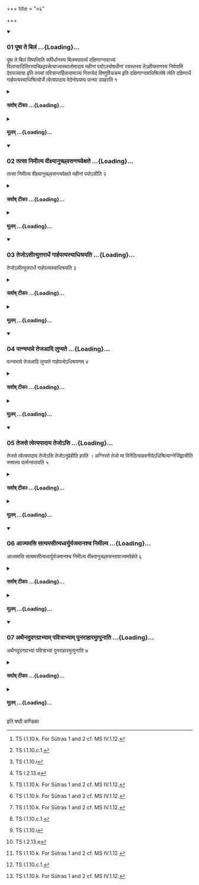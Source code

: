 +++
title = "०६"

+++

<div class="js_include" includetitle="true" newlevelforh1="3" unfilled url="/vedAH_yajuH/taittirIyam/sUtram/ApastambaH/shrautam/vishvAsa-prastutiH/02/06/01_pUShA_te_bilaM.md">
<details open><summary><h3>01 पूषा ते बिलं ...{Loading}...</h3></summary>

पूषा ते बिलं विष्यत्विति सर्पिर्धानस्य बिलमपावर्त्य दक्षिणाग्नावाज्यं विलाप्यादितिरस्यच्छिद्रपत्त्रेत्याज्यस्थालोमादाय महीनां पयोऽस्योषधीनां रसस्तस्य तेऽक्षीयमाणस्य निर्वपामि देवयज्याया इति तस्यां पवित्रान्तर्हितायामाज्यं निरुप्येदं विष्णुर्विचक्रम इति दक्षिणाग्नावधिश्रित्येषे त्वेति दक्षिणार्धे गार्हपत्यस्याधिश्रित्योर्जे त्वेत्यपादाय वेदेनोपयम्य पत्न्या उपहरति १
</details>
</div>
<div class="js_include collapsed" newlevelforh1="4" title="सर्वाष् टीकाः" unfilled url="/vedAH_yajuH/taittirIyam/sUtram/ApastambaH/shrautam/sarvASh_TIkAH/02/06/01_pUShA_te_bilaM.md">
<details><summary><h4>सर्वाष् टीकाः ...{Loading}...</h4></summary>
<details><summary>थिते</summary>

1. With pūṣā te bilam[^1]....having opened the mouth of the pitcher of ghee, having melted the ghee on the Dakṣiṇa-fire, with "aditirasyachhidrapatrā[^2]” having taken the pot of ghee with mahīnāṁ payo'si[^3]...having poured ghee in it (ghee-pot) on which two strainers have been kept, with “idaṁ viṣnur vicakrame[^4]..., having kept the ghee-pot on the Dakṣina-fire, then with iṣe tva[^5] having kept (the ghee-pot) on the southern part of the Gārhapatya (-fire), with ūrje tvã[^6] having removed (the ghee-pot from the fire), having supported (the ghee-pot) with grass-brush (Veda), (the Adhvaryu) brings (the ghee-pot) to the wife of the sacrificer.  

[^1-2]: These formulae are not found in any Saṁhitā-text.  

[^3]: TS I.1.10.i  

[^4]: TS I.2.13.e  

[^5-6]: TS I.1.1.a
</details>
</details>
</div>
<div class="js_include collapsed" newlevelforh1="4" title="मूलम्" unfilled url="/vedAH_yajuH/taittirIyam/sUtram/ApastambaH/shrautam/mUlam/02/06/01_pUShA_te_bilaM.md">
<details><summary><h4>मूलम् ...{Loading}...</h4></summary>

पूषा ते बिलं विष्यत्विति सर्पिर्धानस्य बिलमपावर्त्य दक्षिणाग्नावाज्यं विलाप्यादितिरस्यच्छिद्रपत्त्रेत्याज्यस्थालोमादाय महीनां पयोऽस्योषधीनां रसस्तस्य तेऽक्षीयमाणस्य निर्वपामि देवयज्याया इति तस्यां पवित्रान्तर्हितायामाज्यं निरुप्येदं विष्णुर्विचक्रम इति दक्षिणाग्नावधिश्रित्येषे त्वेति दक्षिणार्धे गार्हपत्यस्याधिश्रित्योर्जे त्वेत्यपादाय वेदेनोपयम्य पत्न्या उपहरति १
</details>
</div>
<div class="js_include" includetitle="true" newlevelforh1="3" unfilled url="/vedAH_yajuH/taittirIyam/sUtram/ApastambaH/shrautam/vishvAsa-prastutiH/02/06/02_tatsA_nimIlya_vIxyAnuchChvasantyavexate.md">
<details open><summary><h3>02 तत्सा निमील्य वीक्ष्यानुच्छ्वसन्त्यवेक्षते ...{Loading}...</h3></summary>

तत्सा निमील्य वीक्ष्यानुच्छ्वसन्त्यवेक्षते महीनां पयोऽसीति २
</details>
</div>
<div class="js_include collapsed" newlevelforh1="4" title="सर्वाष् टीकाः" unfilled url="/vedAH_yajuH/taittirIyam/sUtram/ApastambaH/shrautam/sarvASh_TIkAH/02/06/02_tatsA_nimIlya_vIxyAnuchChvasantyavexate.md">
<details><summary><h4>सर्वाष् टीकाः ...{Loading}...</h4></summary>
<details><summary>थिते</summary>

2. Having closed her eyes, then (having opened them), then having looked at it (the ghee), she gazes it without breathing out, with mahīnām payo'si.[^1]  

[^1]: TS I.1.10.k. For Sūtras 1 and 2 cf. MS IV.1.12.
</details>
</details>
</div>
<div class="js_include collapsed" newlevelforh1="4" title="मूलम्" unfilled url="/vedAH_yajuH/taittirIyam/sUtram/ApastambaH/shrautam/mUlam/02/06/02_tatsA_nimIlya_vIxyAnuchChvasantyavexate.md">
<details><summary><h4>मूलम् ...{Loading}...</h4></summary>

तत्सा निमील्य वीक्ष्यानुच्छ्वसन्त्यवेक्षते महीनां पयोऽसीति २
</details>
</div>
<div class="js_include" includetitle="true" newlevelforh1="3" unfilled url="/vedAH_yajuH/taittirIyam/sUtram/ApastambaH/shrautam/vishvAsa-prastutiH/02/06/03_tejo-sItyuttarArdhe_gArhapatyasyAdhishrayati.md">
<details open><summary><h3>03 तेजोऽसीत्युत्तरार्धे गार्हपत्यस्याधिश्रयति ...{Loading}...</h3></summary>

तेजोऽसीत्युत्तरार्धे गार्हपत्यस्याधिश्रयति ३
</details>
</div>
<div class="js_include collapsed" newlevelforh1="4" title="सर्वाष् टीकाः" unfilled url="/vedAH_yajuH/taittirIyam/sUtram/ApastambaH/shrautam/sarvASh_TIkAH/02/06/03_tejo-sItyuttarArdhe_gArhapatyasyAdhishrayati.md">
<details><summary><h4>सर्वाष् टीकाः ...{Loading}...</h4></summary>
<details><summary>थिते</summary>

3. With tejo'si[^1] (the Adhvaryu) keeps (the pot of ghee) on the northern part of the Gārhapatya (-fire).  

[^1]: TS I.1.10.1.a.
</details>
</details>
</div>
<div class="js_include collapsed" newlevelforh1="4" title="मूलम्" unfilled url="/vedAH_yajuH/taittirIyam/sUtram/ApastambaH/shrautam/mUlam/02/06/03_tejo-sItyuttarArdhe_gArhapatyasyAdhishrayati.md">
<details><summary><h4>मूलम् ...{Loading}...</h4></summary>

तेजोऽसीत्युत्तरार्धे गार्हपत्यस्याधिश्रयति ३
</details>
</div>
<div class="js_include" includetitle="true" newlevelforh1="3" unfilled url="/vedAH_yajuH/taittirIyam/sUtram/ApastambaH/shrautam/vishvAsa-prastutiH/02/06/04_patnyabhAve_tejaAdi_lupyate.md">
<details open><summary><h3>04 पत्न्यभावे तेजआदि लुप्यते ...{Loading}...</h3></summary>

पत्न्यभावे तेजआदि लुप्यते गार्हपत्येऽधिश्रयणम् ४
</details>
</div>
<div class="js_include collapsed" newlevelforh1="4" title="सर्वाष् टीकाः" unfilled url="/vedAH_yajuH/taittirIyam/sUtram/ApastambaH/shrautam/sarvASh_TIkAH/02/06/04_patnyabhAve_tejaAdi_lupyate.md">
<details><summary><h4>सर्वाष् टीकाः ...{Loading}...</h4></summary>
<details><summary>थिते</summary>

4. In the absence of the wife (the rite of) keeping (the ghee-pot) over the gārhapatya-fire beginning with tejo'si is dropped.
</details>
</details>
</div>
<div class="js_include collapsed" newlevelforh1="4" title="मूलम्" unfilled url="/vedAH_yajuH/taittirIyam/sUtram/ApastambaH/shrautam/mUlam/02/06/04_patnyabhAve_tejaAdi_lupyate.md">
<details><summary><h4>मूलम् ...{Loading}...</h4></summary>

पत्न्यभावे तेजआदि लुप्यते गार्हपत्येऽधिश्रयणम् ४
</details>
</div>
<div class="js_include" includetitle="true" newlevelforh1="3" unfilled url="/vedAH_yajuH/taittirIyam/sUtram/ApastambaH/shrautam/vishvAsa-prastutiH/02/06/05_tejase_tvetyapAdAya_tejo-si.md">
<details open><summary><h3>05 तेजसे त्वेत्यपादाय तेजोऽसि ...{Loading}...</h3></summary>

तेजसे त्वेत्यपादाय तेजोऽसि तेजोऽनुप्रेहीति हरति । अग्निस्ते तेजो मा विनैदित्याहवनीयेऽधिश्रित्याग्नेर्जिह्वासीति स्फ्यस्य वर्त्मन्सादयति ५
</details>
</div>
<div class="js_include collapsed" newlevelforh1="4" title="सर्वाष् टीकाः" unfilled url="/vedAH_yajuH/taittirIyam/sUtram/ApastambaH/shrautam/sarvASh_TIkAH/02/06/05_tejase_tvetyapAdAya_tejo-si.md">
<details><summary><h4>सर्वाष् टीकाः ...{Loading}...</h4></summary>
<details><summary>थिते</summary>

5. With tejase tvā having taken away (the ghee-pot from over the fire), with tejo'si tejo'nuprehi[^1] he carries it away. With agniste tejo mā vinait[^2] having kept (the ghee-pot) on the Āhavanīya (fire), with agner jihvāsi[^3] he keeps (the ghee-pot) on the line drawn by means of the Sphya[^4].  

[^1]: TS I.1.10.1.a.  

[^2]: TS I.1.10.c.1.  

[^3]: TS I.1.10.c.m-n.  

[^4]: See II.3.13.
</details>
</details>
</div>
<div class="js_include collapsed" newlevelforh1="4" title="मूलम्" unfilled url="/vedAH_yajuH/taittirIyam/sUtram/ApastambaH/shrautam/mUlam/02/06/05_tejase_tvetyapAdAya_tejo-si.md">
<details><summary><h4>मूलम् ...{Loading}...</h4></summary>

तेजसे त्वेत्यपादाय तेजोऽसि तेजोऽनुप्रेहीति हरति । अग्निस्ते तेजो मा विनैदित्याहवनीयेऽधिश्रित्याग्नेर्जिह्वासीति स्फ्यस्य वर्त्मन्सादयति ५
</details>
</div>
<div class="js_include" includetitle="true" newlevelforh1="3" unfilled url="/vedAH_yajuH/taittirIyam/sUtram/ApastambaH/shrautam/vishvAsa-prastutiH/02/06/06_Ajyamasi_satyamasItyadhvaryuryajamAnashcha_nimIlya.md">
<details open><summary><h3>06 आज्यमसि सत्यमसीत्यध्वर्युर्यजमानश्च निमील्य ...{Loading}...</h3></summary>

आज्यमसि सत्यमसीत्यध्वर्युर्यजमानश्च निमील्य वीक्ष्यानुच्छ्वसन्तावाज्यमवेक्षेते ६
</details>
</div>
<div class="js_include collapsed" newlevelforh1="4" title="सर्वाष् टीकाः" unfilled url="/vedAH_yajuH/taittirIyam/sUtram/ApastambaH/shrautam/sarvASh_TIkAH/02/06/06_Ajyamasi_satyamasItyadhvaryuryajamAnashcha_nimIlya.md">
<details><summary><h4>सर्वाष् टीकाः ...{Loading}...</h4></summary>
<details><summary>थिते</summary>

6. With ājyamasi...[^1] having closed (and then opened the eyes), then having looked at (the ghee), the Adhvaryu and the sacrificer gaze at the ghee without breathing out.[^2]  

[^1]: TS I.6.1.6.  

[^2]: Cf. TB III.3.6.1.
</details>
</details>
</div>
<div class="js_include collapsed" newlevelforh1="4" title="मूलम्" unfilled url="/vedAH_yajuH/taittirIyam/sUtram/ApastambaH/shrautam/mUlam/02/06/06_Ajyamasi_satyamasItyadhvaryuryajamAnashcha_nimIlya.md">
<details><summary><h4>मूलम् ...{Loading}...</h4></summary>

आज्यमसि सत्यमसीत्यध्वर्युर्यजमानश्च निमील्य वीक्ष्यानुच्छ्वसन्तावाज्यमवेक्षेते ६
</details>
</div>
<div class="js_include" includetitle="true" newlevelforh1="3" unfilled url="/vedAH_yajuH/taittirIyam/sUtram/ApastambaH/shrautam/vishvAsa-prastutiH/02/06/07_athainadudagagrAbhyAm_pavitrAbhyAm_punarAhAramutpunAti.md">
<details open><summary><h3>07 अथैनदुदगग्राभ्याम् पवित्राभ्याम् पुनराहारमुत्पुनाति ...{Loading}...</h3></summary>

अथैनदुदगग्राभ्यां पवित्राभ्यां पुनराहारमुत्पुनाति ७
</details>
</div>
<div class="js_include collapsed" newlevelforh1="4" title="सर्वाष् टीकाः" unfilled url="/vedAH_yajuH/taittirIyam/sUtram/ApastambaH/shrautam/sarvASh_TIkAH/02/06/07_athainadudagagrAbhyAm_pavitrAbhyAm_punarAhAramutpunAti.md">
<details><summary><h4>सर्वाष् टीकाः ...{Loading}...</h4></summary>
<details><summary>थिते</summary>

7. Then (the Adhvaryu) purifies it (the ghee) by means two strainers with their points to the north (thrice) every time having moved forward and backward.[^1]  

[^1]: Cf. TB III.3.4.4
</details>
</details>
</div>
<div class="js_include collapsed" newlevelforh1="4" title="मूलम्" unfilled url="/vedAH_yajuH/taittirIyam/sUtram/ApastambaH/shrautam/mUlam/02/06/07_athainadudagagrAbhyAm_pavitrAbhyAm_punarAhAramutpunAti.md">
<details><summary><h4>मूलम् ...{Loading}...</h4></summary>

अथैनदुदगग्राभ्यां पवित्राभ्यां पुनराहारमुत्पुनाति ७
</details>
</div>





  
इति षष्ठी कण्डिका 
